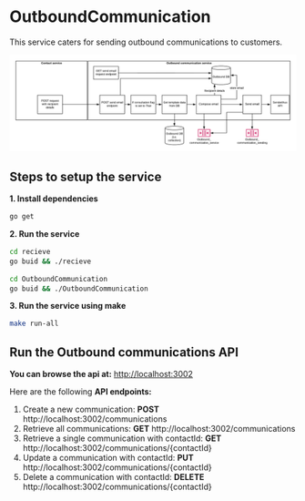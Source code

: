 # OutboundCommunication
This service caters for sending outbound communications to customers.

![Outbound communications framework architecture](Micronox-OutboundCommunication.png)

## Steps to setup the service

**1. Install dependencies**

```bash
go get
```

**2. Run the service**


```bash
cd recieve
go buid && ./recieve
```

```bash
cd OutboundCommunication
go buid && ./OutboundCommunication
```

**3. Run the service using make**

```bash
make run-all
```

## Run the Outbound communications API
**You can browse the api at:** <http://localhost:3002>

Here are the following **API endpoints:**

1.	Create a new communication: **POST** http://localhost:3002/communications
2.	Retrieve all communications: **GET** http://localhost:3002/communications
3.	Retrieve a single communication with contactId: **GET** http://localhost:3002/communications/{contactId}
4. Update a communication with contactId: **PUT** http://localhost:3002/communications/{contactId}
5. Delete a communication with contactId: **DELETE** http://localhost:3002/communications/{contactId}